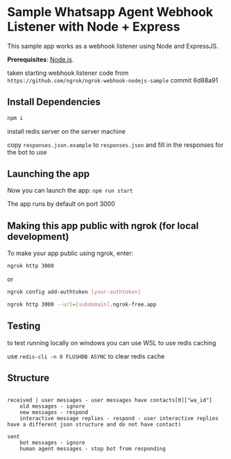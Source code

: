 # Sample Whatsapp Agent Webhook Listener with Node + Express

This sample app works as a webhook listener using Node and ExpressJS.

**Prerequisites**: [Node.js](https://nodejs.org/en/).

taken starting webhook listener code from `https://github.com/ngrok/ngrok-webhook-nodejs-sample` commit 6d88a91

## Install Dependencies

```bash
npm i
```

install redis server on the server machine

copy `responses.json.example` to `responses.json` and fill in the responses for the bot to use

## Launching the app

Now you can launch the app:
`npm run start`

The app runs by default on port 3000

## Making this app public with ngrok (for local development)

To make your app public using ngrok, enter:

```bash
ngrok http 3000
```

or

```bash
ngrok config add-authtoken [your-authtoken]

ngrok http 3000 --url=[subdomain].ngrok-free.app
```

## Testing

to test running locally on windows you can use WSL to use redis caching

use `redis-cli -n 0 FLUSHDB ASYNC` to clear redis cache

## Structure

```

received | user messages - user messages have contacts[0]["wa_id"]
    old messages - ignore
    new messages - respond
    interactive message replies - respond - user interactive replies have a different json structure and do not have contact)

sent
    bot messages - ignore
    human agent messages - stop bot from responding

```

